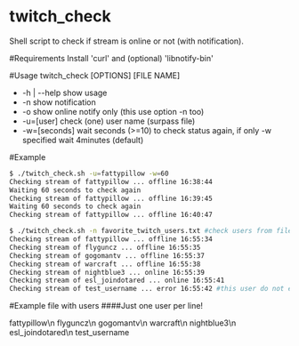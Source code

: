 # twitch_check
Shell script to check if stream is online or not (with notification).

#Requirements
Install 'curl' and (optional) 'libnotify-bin'

#Usage
twitch_check [OPTIONS] [FILE NAME]
*	-h | --help  show usage
*	-n           show notification
*	-o           show online notify only (this use option -n too)
*	-u=[user]    check (one) user name (surpass file)
*	-w=[seconds] wait seconds (>=10) to check status again, if only -w specified wait 4minutes (default)

#Example
```bash
$ ./twitch_check.sh -u=fattypillow -w=60
Checking stream of fattypillow ... offline 16:38:44
Waiting 60 seconds to check again
Checking stream of fattypillow ... offline 16:39:45
Waiting 60 seconds to check again
Checking stream of fattypillow ... offline 16:40:47
```
```bash
$ ./twitch_check.sh -n favorite_twitch_users.txt #check users from file and show notification (require libnotify-bin)
Checking stream of fattypillow ... offline 16:55:34
Checking stream of flyguncz ... offline 16:55:35
Checking stream of gogomantv ... offline 16:55:37
Checking stream of warcraft ... offline 16:55:38
Checking stream of nightblue3 ... online 16:55:39
Checking stream of esl_joindotared ... online 16:55:41
Checking stream of test_username ... error 16:55:42 #this user do not exist!
```

#Example file with users
####Just one user per line!

fattypillow\n
flyguncz\n
gogomantv\n
warcraft\n
nightblue3\n
esl_joindotared\n
test_username
